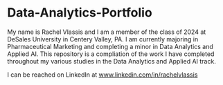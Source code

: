 # Data-Analytics-Portfolio
My name is Rachel Vlassis and I am a member of the class of 2024 at DeSales University in Centery Valley, PA. I am currently majoring in Pharmaceutical Marketing and completing a minor in Data Analytics and Applied AI. 
This repository is a compliation of the work I have completed throughout my various studies in the Data Analytics and Applied AI track. 

I can be reached on LinkedIn at www.linkedin.com/in/rachelvlassis
